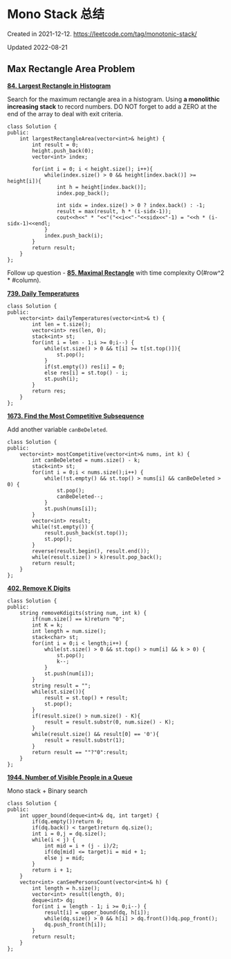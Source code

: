 # Mono Stack 总结

Created in 2021-12-12. https://leetcode.com/tag/monotonic-stack/

Updated 2022-08-21

## Max Rectangle Area Problem

**[84. Largest Rectangle in Histogram](https://leetcode.com/problems/largest-rectangle-in-histogram/)**

Search for the maximum rectangle area in a histogram. Using **a monolithic increasing stack** to record numbers. DO NOT forget to add a ZERO at the end of the array to deal with exit criteria.

```
class Solution {
public:
    int largestRectangleArea(vector<int>& height) {
        int result = 0;
        height.push_back(0);
        vector<int> index;
            
        for(int i = 0; i < height.size(); i++){
            while(index.size() > 0 && height[index.back()] >= height[i]){
                int h = height[index.back()];
                index.pop_back();
                    
                int sidx = index.size() > 0 ? index.back() : -1;
                result = max(result, h * (i-sidx-1));
                cout<<h<<" * "<<"("<<i<<"-"<<sidx<<"-1) = "<<h * (i-sidx-1)<<endl;
            }
            index.push_back(i);
        }
        return result;
    }
};
```

Follow up question - **[85. Maximal Rectangle](https://leetcode.com/problems/maximal-rectangle/)** with time complexity O(#row^2 * #column).

**[739. Daily Temperatures](https://leetcode.com/problems/daily-temperatures/)**

```
class Solution {
public:
    vector<int> dailyTemperatures(vector<int>& t) {
        int len = t.size();
        vector<int> res(len, 0);
        stack<int> st;
        for(int i = len - 1;i >= 0;i--) {
            while(st.size() > 0 && t[i] >= t[st.top()]){
                st.pop();
            }
            if(st.empty()) res[i] = 0;
            else res[i] = st.top() - i;
            st.push(i);
        }
        return res;
    }
};
```

**[1673. Find the Most Competitive Subsequence](https://leetcode.com/problems/find-the-most-competitive-subsequence/)**

Add another variable `canBeDeleted`.

```
class Solution {
public:
    vector<int> mostCompetitive(vector<int>& nums, int k) {
        int canBeDeleted = nums.size() - k;
        stack<int> st;
        for(int i = 0;i < nums.size();i++) {
            while(!st.empty() && st.top() > nums[i] && canBeDeleted > 0) {
                st.pop();
                canBeDeleted--;
            }
            st.push(nums[i]);
        }
        vector<int> result;
        while(!st.empty()) {
            result.push_back(st.top());
            st.pop();
        }
        reverse(result.begin(), result.end());
        while(result.size() > k)result.pop_back();
        return result;
    }
};
```

**[402. Remove K Digits](https://leetcode.com/problems/remove-k-digits/)**

```
class Solution {
public:
    string removeKdigits(string num, int k) {
        if(num.size() == k)return "0";
        int K = k;
        int length = num.size();
        stack<char> st;
        for(int i = 0;i < length;i++) {
            while(st.size() > 0 && st.top() > num[i] && k > 0) {
                st.pop();
                k--;
            }
            st.push(num[i]);
        }
        string result = "";
        while(st.size()){
            result = st.top() + result;
            st.pop();
        }
        if(result.size() > num.size() - K){
            result = result.substr(0, num.size() - K);
        }
        while(result.size() && result[0] == '0'){
            result = result.substr(1);
        }
        return result == ""?"0":result;
    }
};
```

**[1944. Number of Visible People in a Queue](https://leetcode.com/problems/number-of-visible-people-in-a-queue/)**

Mono stack + Binary search
```
class Solution {
public:
    int upper_bound(deque<int>& dq, int target) {
        if(dq.empty())return 0;
        if(dq.back() < target)return dq.size();
        int i = 0,j = dq.size();
        while(i < j) {
            int mid = i + (j - i)/2;
            if(dq[mid] <= target)i = mid + 1;
            else j = mid;
        }
        return i + 1;
    }
    vector<int> canSeePersonsCount(vector<int>& h) {
        int length = h.size();
        vector<int> result(length, 0);
        deque<int> dq;
        for(int i = length - 1; i >= 0;i--) {
            result[i] = upper_bound(dq, h[i]);
            while(dq.size() > 0 && h[i] > dq.front())dq.pop_front();
            dq.push_front(h[i]);
        }
        return result;
    }
};
```
